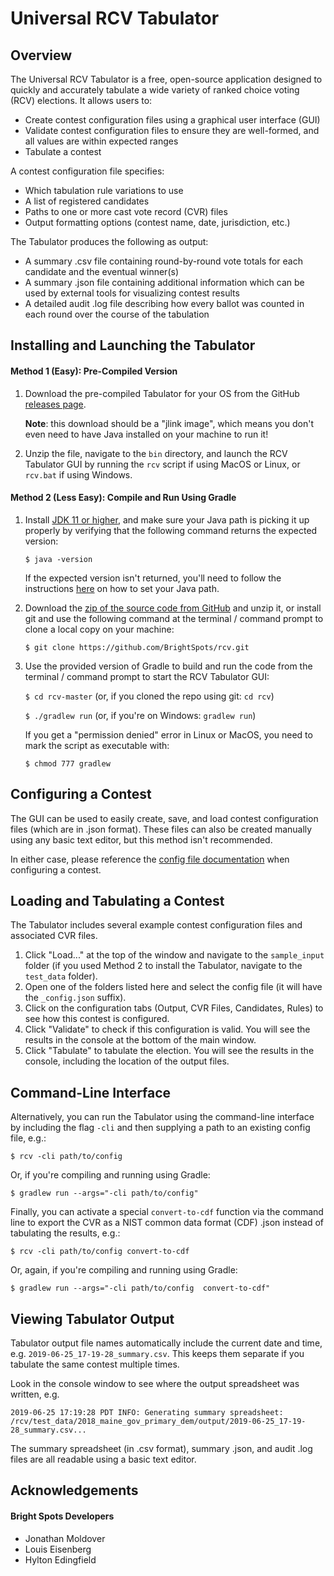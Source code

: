 # Universal RCV Tabulator

## Overview

The Universal RCV Tabulator is a free, open-source application designed to quickly and accurately tabulate a wide variety of ranked choice voting (RCV) elections. It allows users to:
- Create contest configuration files using a graphical user interface (GUI)
- Validate contest configuration files to ensure they are well-formed, and all values are within expected ranges
- Tabulate a contest

A contest configuration file specifies:
- Which tabulation rule variations to use
- A list of registered candidates 
- Paths to one or more cast vote record (CVR) files
- Output formatting options (contest name, date, jurisdiction, etc.)

The Tabulator produces the following as output:
- A summary .csv file containing round-by-round vote totals for each candidate and the eventual winner(s)
- A summary .json file containing additional information which can be used by external tools for visualizing contest results
- A detailed audit .log file describing how every ballot was counted in each round over the course of the tabulation

## Installing and Launching the Tabulator

#### Method 1 (Easy): Pre-Compiled Version

1. Download the pre-compiled Tabulator for your OS from the GitHub [releases page](https://github.com/BrightSpots/rcv/releases).

    **Note**: this download should be a "jlink image", which means you don't even need to have Java installed on your machine to run it!

2. Unzip the file, navigate to the `bin` directory, and launch the RCV Tabulator GUI by running the `rcv` script if using MacOS or Linux, or `rcv.bat` if using Windows.

#### Method 2 (Less Easy): Compile and Run Using Gradle

1. Install [JDK 11 or higher](https://jdk.java.net/), and make sure your Java path is picking it up properly by verifying that the following command returns the expected version:
    
    `$ java -version`
    
    If the expected version isn't returned, you'll need to follow the instructions [here](https://www.java.com/en/download/help/path.xml) on how to set your Java path.

2. Download the [zip of the source code from GitHub](https://github.com/BrightSpots/rcv/archive/master.zip) and unzip it, or install git and use the following command at the terminal / command prompt to clone a local copy on your machine:
    
    `$ git clone https://github.com/BrightSpots/rcv.git`

3. Use the provided version of Gradle to build and run the code from the terminal / command prompt to start the RCV Tabulator GUI:
    
    `$ cd rcv-master` (or, if you cloned the repo using git: `cd rcv`)
    
    `$ ./gradlew run` (or, if you're on Windows: `gradlew run`)

    If you get a "permission denied" error in Linux or MacOS, you need to mark the script as executable with:
    
    `$ chmod 777 gradlew`

## Configuring a Contest

The GUI can be used to easily create, save, and load contest configuration files (which are in .json format). These files can also be created manually using any basic text editor, but this method isn't recommended.

In either case, please reference the [config file documentation](src/main/resources/network/brightspots/rcv/config_file_documentation.txt) when configuring a contest.

## Loading and Tabulating a Contest

The Tabulator includes several example contest configuration files and associated CVR files.

1. Click "Load..." at the top of the window and navigate to the `sample_input` folder (if you used Method 2 to install the Tabulator, navigate to the `test_data` folder).
2. Open one of the folders listed here and select the config file (it will have the `_config.json` suffix).
3. Click on the configuration tabs (Output, CVR Files, Candidates, Rules) to see how this contest is configured.
4. Click "Validate" to check if this configuration is valid. You will see the results in the console at the bottom of the main window.
5. Click "Tabulate" to tabulate the election. You will see the results in the console, including the location of the output files.

## Command-Line Interface

Alternatively, you can run the Tabulator using the command-line interface by including the flag `-cli` and then supplying a path to an existing config file, e.g.:

`$ rcv -cli path/to/config`

Or, if you're compiling and running using Gradle:

`$ gradlew run --args="-cli path/to/config"`

Finally, you can activate a special `convert-to-cdf` function via the command line to export the CVR as a NIST common data format (CDF) .json instead of tabulating the results, e.g.:

`$ rcv -cli path/to/config convert-to-cdf`

Or, again, if you're compiling and running using Gradle:

`$ gradlew run --args="-cli path/to/config  convert-to-cdf"`

## Viewing Tabulator Output

Tabulator output file names automatically include the current date and time, e.g. `2019-06-25_17-19-28_summary.csv`. This keeps them separate if you tabulate the same contest multiple times.

Look in the console window to see where the output spreadsheet was written, e.g.

`2019-06-25 17:19:28 PDT INFO: Generating summary spreadsheet: /rcv/test_data/2018_maine_gov_primary_dem/output/2019-06-25_17-19-28_summary.csv...`

The summary spreadsheet (in .csv format), summary .json, and audit .log files are all readable using a basic text editor.

## Acknowledgements

#### Bright Spots Developers

- Jonathan Moldover
- Louis Eisenberg
- Hylton Edingfield
